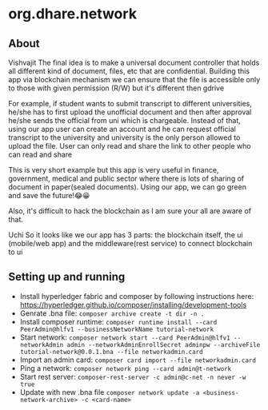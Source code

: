 # org.dhare.network

## About
Vishvajit
The final idea is to make a universal document controller that holds all different kind of document, files, etc that are confidential. Building this app via blockchain mechanism we can ensure that the file is accessible only to those with given permission (R/W) but it's different then gdrive

For example, if student wants to submit transcript to different universities, he/she has to first upload the unofficial document and then after approval he/she sends the official from uni which is chargeable. Instead of that, using our app user can create an account and he can request official transcript to the university and university is the only person allowed to upload the file. User can only read and share the link to other people who can read and share

This is very short example but this app is very useful in finance, government, medical and public sector where there is lots of sharing of document in paper(sealed documents). Using our app, we can go green and save the future!😂😀

Also, it's difficult to hack the blockchain as I am sure your all are aware of that.

Uchi 
So it looks like we our app has 3 parts: the blockchain itself, the ui (mobile/web app) and the middleware(rest service) to connect blockchain to ui


## Setting up and running

- Install hyperledger fabric and composer by following instructions here: https://hyperledger.github.io/composer/installing/development-tools
- Genrate .bna file: `composer archive create -t dir -n .`
- Install composer runtime: `composer runtime install --card PeerAdmin@hlfv1 --businessNetworkName tutorial-network`
- Start network: `composer network start --card PeerAdmin@hlfv1 --networkAdmin admin --networkAdminEnrollSecret adminpw --archiveFile tutorial-network@0.0.1.bna --file networkadmin.card`
- Import an admin card: `composer card import --file networkadmin.card`
- Ping a network: `composer network ping --card admin@t-network`
- Start rest server: `composer-rest-server -c admin@c-net -n never -w true`
- Update with new .bna file `composer network update -a <business-network-archive> -c <card-name>`



